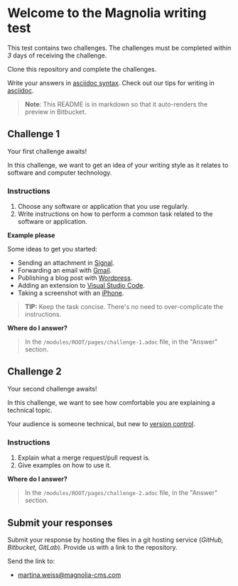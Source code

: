 # Welcome to the Magnolia writing test

This test contains two challenges. The challenges must be completed within *3* days of receiving the challenge.

Clone this repository and complete the challenges.

Write your answers in [asciidoc syntax](https://docs.asciidoctor.org/asciidoc/latest/#about-asciidoc). Check out our tips for writing in [asciidoc](https://docs.magnolia-cms.com/product-docs/6.2/contribute/writing-toolkit.html).

> **Note**: This README is in markdown so that it auto-renders the preview in Bitbucket. 


## Challenge 1

Your first challenge awaits! 

In this challenge, we want to get an idea of your writing style as it relates to software and computer technology.

### Instructions

1. Choose any software or application that you use regularly.
2. Write instructions on how to perform a common task related to the software or application.

**Example please**

Some ideas to get you started:

* Sending an attachment in [Signal](https://signal.org/).
* Forwarding an email with [Gmail](https://www.google.com/gmail/about/).
* Publishing a blog post with [Wordpress](https://wordpress.com/).
* Adding an extension to [Visual Studio Code](https://code.visualstudio.com/).
* Taking a screenshot with an [iPhone](https://www.apple.com/iphone/).

> **TIP:** Keep the task concise. There's no need to over-complicate the instructions.

**Where do I answer?**
> In the `/modules/ROOT/pages/challenge-1.adoc` file, in the "Answer" section.

## Challenge 2

Your second challenge awaits! 

In this challenge, we want to see how comfortable you are explaining a technical topic.

Your audience is someone technical, but new to [version control](https://en.wikipedia.org/wiki/Version_control).

### Instructions

1. Explain what a merge request/pull request is.
2. Give examples on how to use it.

**Where do I answer?**
> In the `/modules/ROOT/pages/challenge-2.adoc` file, in the "Answer" section.

## Submit your responses

Submit your response by hosting the files in a git hosting service (*GitHub, Bitbucket, GitLab*). Provide us with a link to the repository.

Send the link to:

* martina.weiss@magnolia-cms.com

